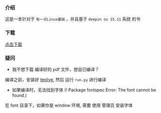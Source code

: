 ### 介绍
这是一本针对于 `有一点Linux基础` ，并且基于 `deepin os 15.11` 系统 的书

### 下载
[点击下载](https://raw.githubusercontent.com/JackLovel/use_deepin/master/main.pdf)

### 疑问

- 我不想下载 编译好的 pdf 文件，想自已编译？

编译之前，安装好 [texlive](https://mirrors.tuna.tsinghua.edu.cn/CTAN/systems/texlive/Images/texlive2019.iso),
然后 运行 `run.py` 进行编译


- 如果编译时，无法找到字体 (! Package fontspec Error: The font  cannot be found.)

在 font 目录下，如果你是 window 环境, 需要 使用 管理员 安装字体

